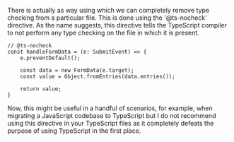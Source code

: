 There is actually as way using which we can completely remove type checking from a particular file. This is done using the '@ts-nocheck' directive. As the name suggests, this directive tells the TypeScript compiler to not perform any type checking on the file in which it is present.

    // @ts-nocheck
    const handleFormData = (e: SubmitEvent) => {
        e.preventDefault();

        const data = new FormData(e.target);
        const value = Object.fromEntries(data.entries());

        return value;
    }

Now, this might be useful in a handful of scenarios, for example, when migrating a JavaScript codebase to TypeScript but I do not recommend using this directive in your TypeScript files as it completely defeats the purpose of using TypeScript in the first place.